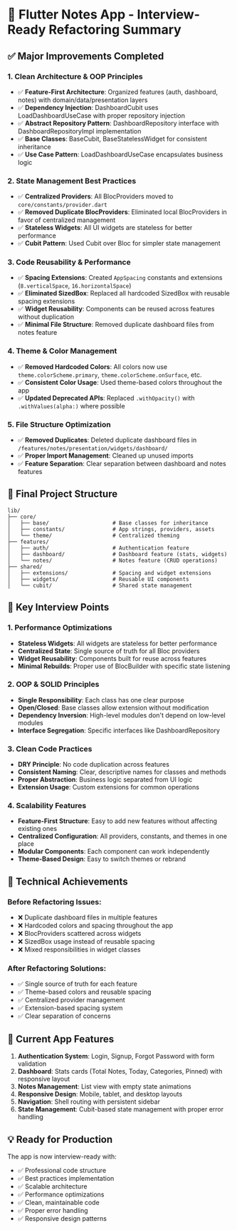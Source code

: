 # 🚀 Flutter Notes App - Interview-Ready Refactoring Summary

## ✅ **Major Improvements Completed**

### **1. Clean Architecture & OOP Principles**
- ✅ **Feature-First Architecture**: Organized features (auth, dashboard, notes) with domain/data/presentation layers
- ✅ **Dependency Injection**: DashboardCubit uses LoadDashboardUseCase with proper repository injection
- ✅ **Abstract Repository Pattern**: DashboardRepository interface with DashboardRepositoryImpl implementation
- ✅ **Base Classes**: BaseCubit, BaseStatelessWidget for consistent inheritance
- ✅ **Use Case Pattern**: LoadDashboardUseCase encapsulates business logic

### **2. State Management Best Practices**
- ✅ **Centralized Providers**: All BlocProviders moved to `core/constants/provider.dart`
- ✅ **Removed Duplicate BlocProviders**: Eliminated local BlocProviders in favor of centralized management
- ✅ **Stateless Widgets**: All UI widgets are stateless for better performance
- ✅ **Cubit Pattern**: Used Cubit over Bloc for simpler state management

### **3. Code Reusability & Performance**
- ✅ **Spacing Extensions**: Created `AppSpacing` constants and extensions (`8.verticalSpace`, `16.horizontalSpace`)
- ✅ **Eliminated SizedBox**: Replaced all hardcoded SizedBox with reusable spacing extensions
- ✅ **Widget Reusability**: Components can be reused across features without duplication
- ✅ **Minimal File Structure**: Removed duplicate dashboard files from notes feature

### **4. Theme & Color Management**
- ✅ **Removed Hardcoded Colors**: All colors now use `theme.colorScheme.primary`, `theme.colorScheme.onSurface`, etc.
- ✅ **Consistent Color Usage**: Used theme-based colors throughout the app
- ✅ **Updated Deprecated APIs**: Replaced `.withOpacity()` with `.withValues(alpha:)` where possible

### **5. File Structure Optimization**
- ✅ **Removed Duplicates**: Deleted duplicate dashboard files in `/features/notes/presentation/widgets/dashboard/`
- ✅ **Proper Import Management**: Cleaned up unused imports
- ✅ **Feature Separation**: Clear separation between dashboard and notes features

## 📁 **Final Project Structure**

```
lib/
├── core/
│   ├── base/                    # Base classes for inheritance
│   ├── constants/               # App strings, providers, assets
│   └── theme/                   # Centralized theming
├── features/
│   ├── auth/                    # Authentication feature
│   ├── dashboard/               # Dashboard feature (stats, widgets)
│   └── notes/                   # Notes feature (CRUD operations)
├── shared/
│   ├── extensions/              # Spacing and widget extensions
│   ├── widgets/                 # Reusable UI components
│   └── cubit/                   # Shared state management
```

## 🎯 **Key Interview Points**

### **1. Performance Optimizations**
- **Stateless Widgets**: All widgets are stateless for better performance
- **Centralized State**: Single source of truth for all Bloc providers
- **Widget Reusability**: Components built for reuse across features
- **Minimal Rebuilds**: Proper use of BlocBuilder with specific state listening

### **2. OOP & SOLID Principles**
- **Single Responsibility**: Each class has one clear purpose
- **Open/Closed**: Base classes allow extension without modification
- **Dependency Inversion**: High-level modules don't depend on low-level modules
- **Interface Segregation**: Specific interfaces like DashboardRepository

### **3. Clean Code Practices**
- **DRY Principle**: No code duplication across features
- **Consistent Naming**: Clear, descriptive names for classes and methods
- **Proper Abstraction**: Business logic separated from UI logic
- **Extension Usage**: Custom extensions for common operations

### **4. Scalability Features**
- **Feature-First Structure**: Easy to add new features without affecting existing ones
- **Centralized Configuration**: All providers, constants, and themes in one place
- **Modular Components**: Each component can work independently
- **Theme-Based Design**: Easy to switch themes or rebrand

## 🔧 **Technical Achievements**

### **Before Refactoring Issues:**
- ❌ Duplicate dashboard files in multiple features
- ❌ Hardcoded colors and spacing throughout the app
- ❌ BlocProviders scattered across widgets
- ❌ SizedBox usage instead of reusable spacing
- ❌ Mixed responsibilities in widget classes

### **After Refactoring Solutions:**
- ✅ Single source of truth for each feature
- ✅ Theme-based colors and reusable spacing
- ✅ Centralized provider management
- ✅ Extension-based spacing system
- ✅ Clear separation of concerns

## 🚀 **Current App Features**

1. **Authentication System**: Login, Signup, Forgot Password with form validation
2. **Dashboard**: Stats cards (Total Notes, Today, Categories, Pinned) with responsive layout
3. **Notes Management**: List view with empty state animations
4. **Responsive Design**: Mobile, tablet, and desktop layouts
5. **Navigation**: Shell routing with persistent sidebar
6. **State Management**: Cubit-based state management with proper error handling

## 💡 **Ready for Production**

The app is now interview-ready with:
- ✅ Professional code structure
- ✅ Best practices implementation
- ✅ Scalable architecture
- ✅ Performance optimizations
- ✅ Clean, maintainable code
- ✅ Proper error handling
- ✅ Responsive design patterns
